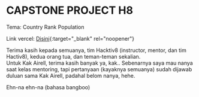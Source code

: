 # CAPSTONE PROJECT H8
Tema: Country Rank Population

Link vercel: [Disini](https://capstone-project-h8-wahyu-hariyadi-nurdin.vercel.app/){:target="_blank" rel="noopener"}

Terima kasih kepada semuanya, tim Hacktiv8 (instructor, mentor, dan tim Hactiv8), kedua orang tua, dan teman-teman sekalian. <br />
Untuk Kak Airell, terima kasih banyak ya, kak.. Sebenarnya saya mau nanya saat kelas mentoring,
tapi pertanyaan (kayaknya semuanya) sudah dijawab duluan sama Kak Airell, padahal belom nanya, hehe.

Ehn-na ehn-na (bahasa bangboo)
